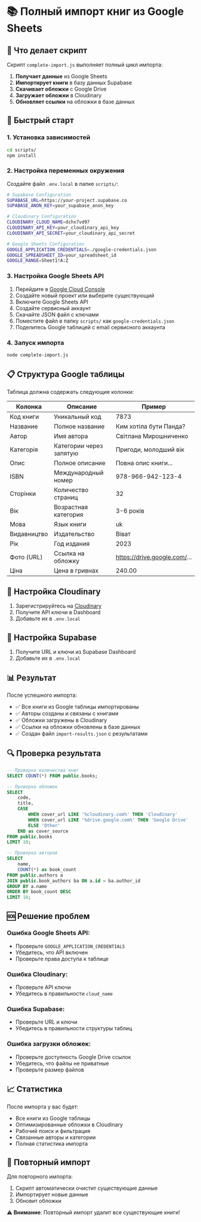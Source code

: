 # 📚 Полный импорт книг из Google Sheets

## 🎯 Что делает скрипт

Скрипт `complete-import.js` выполняет полный цикл импорта:

1. **Получает данные** из Google Sheets
2. **Импортирует книги** в базу данных Supabase
3. **Скачивает обложки** с Google Drive
4. **Загружает обложки** в Cloudinary
5. **Обновляет ссылки** на обложки в базе данных

## 🚀 Быстрый старт

### 1. Установка зависимостей

```bash
cd scripts/
npm install
```

### 2. Настройка переменных окружения

Создайте файл `.env.local` в папке `scripts/`:

```bash
# Supabase Configuration
SUPABASE_URL=https://your-project.supabase.co
SUPABASE_ANON_KEY=your_supabase_anon_key

# Cloudinary Configuration
CLOUDINARY_CLOUD_NAME=dchx7vd97
CLOUDINARY_API_KEY=your_cloudinary_api_key
CLOUDINARY_API_SECRET=your_cloudinary_api_secret

# Google Sheets Configuration
GOOGLE_APPLICATION_CREDENTIALS=./google-credentials.json
GOOGLE_SPREADSHEET_ID=your_spreadsheet_id
GOOGLE_RANGE=Sheet1!A:Z
```

### 3. Настройка Google Sheets API

1. Перейдите в [Google Cloud Console](https://console.cloud.google.com/)
2. Создайте новый проект или выберите существующий
3. Включите Google Sheets API
4. Создайте сервисный аккаунт
5. Скачайте JSON файл с ключами
6. Поместите файл в папку `scripts/` как `google-credentials.json`
7. Поделитесь Google таблицей с email сервисного аккаунта

### 4. Запуск импорта

```bash
node complete-import.js
```

## 📋 Структура Google таблицы

Таблица должна содержать следующие колонки:

| Колонка | Описание | Пример |
|---------|----------|---------|
| Код книги | Уникальный код | 7873 |
| Название | Полное название | Ким хотіла бути Панда? |
| Автор | Имя автора | Світлана Мирошниченко |
| Категорія | Категории через запятую | Пригоди, молодший вік |
| Опис | Полное описание | Повна опис книги... |
| ISBN | Международный номер | 978-966-942-123-4 |
| Сторінки | Количество страниц | 32 |
| Вік | Возрастная категория | 3-6 років |
| Мова | Язык книги | uk |
| Видавництво | Издательство | Віват |
| Рік | Год издания | 2023 |
| Фото (URL) | Ссылка на обложку | https://drive.google.com/... |
| Ціна | Цена в гривнах | 240.00 |

## 🔧 Настройка Cloudinary

1. Зарегистрируйтесь на [Cloudinary](https://cloudinary.com/)
2. Получите API ключи в Dashboard
3. Добавьте их в `.env.local`

## 🔧 Настройка Supabase

1. Получите URL и ключи из Supabase Dashboard
2. Добавьте их в `.env.local`

## 📊 Результат

После успешного импорта:

- ✅ Все книги из Google таблицы импортированы
- ✅ Авторы созданы и связаны с книгами
- ✅ Обложки загружены в Cloudinary
- ✅ Ссылки на обложки обновлены в базе данных
- ✅ Создан файл `import-results.json` с результатами

## 🔍 Проверка результата

```sql
-- Проверка количества книг
SELECT COUNT(*) FROM public.books;

-- Проверка обложек
SELECT 
    code,
    title,
    CASE 
        WHEN cover_url LIKE '%cloudinary.com%' THEN 'Cloudinary'
        WHEN cover_url LIKE '%drive.google.com%' THEN 'Google Drive'
        ELSE 'Other'
    END as cover_source
FROM public.books
LIMIT 10;

-- Проверка авторов
SELECT 
    name,
    COUNT(*) as book_count
FROM public.authors a
JOIN public.book_authors ba ON a.id = ba.author_id
GROUP BY a.name
ORDER BY book_count DESC
LIMIT 10;
```

## 🆘 Решение проблем

### Ошибка Google Sheets API:
- Проверьте `GOOGLE_APPLICATION_CREDENTIALS`
- Убедитесь, что API включен
- Проверьте права доступа к таблице

### Ошибка Cloudinary:
- Проверьте API ключи
- Убедитесь в правильности `cloud_name`

### Ошибка Supabase:
- Проверьте URL и ключи
- Убедитесь в правильности структуры таблиц

### Ошибка загрузки обложек:
- Проверьте доступность Google Drive ссылок
- Убедитесь, что файлы не приватные
- Проверьте размер файлов

## 📈 Статистика

После импорта у вас будет:
- Все книги из Google таблицы
- Оптимизированные обложки в Cloudinary
- Рабочий поиск и фильтрация
- Связанные авторы и категории
- Полная статистика импорта

## 🔄 Повторный импорт

Для повторного импорта:

1. Скрипт автоматически очистит существующие данные
2. Импортирует новые данные
3. Обновит обложки

⚠️ **Внимание**: Повторный импорт удалит все существующие книги!
